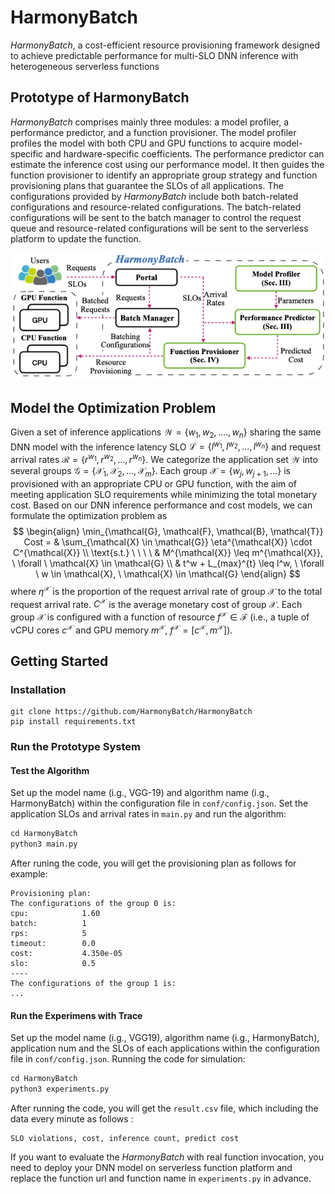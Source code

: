 # HarmonyBatch

_HarmonyBatch_, a cost-efficient resource provisioning framework designed to achieve predictable performance for multi-SLO DNN inference with heterogeneous serverless functions

## Prototype of HarmonyBatch
_HarmonyBatch_  comprises mainly three modules: a model profiler, a performance predictor, and a function provisioner. The model profiler profiles the model with both CPU and GPU functions to acquire model-specific and hardware-specific coefficients. The performance predictor can estimate the inference cost using our performance model. It then guides the function provisioner to identify an appropriate group strategy and function provisioning plans that guarantee the SLOs of all applications. The configurations provided by _HarmonyBatch_ include both batch-related configurations and resource-related configurations. The batch-related configurations will be sent to the batch manager to control the request queue and resource-related configurations will be sent to the serverless platform to update the function. 

![prototype](images/framework.png)

## Model the Optimization Problem
Given a set of inference applications $\mathcal{W} = \{w_1, w_2, ...., w_n\}$ sharing the same DNN model with the inference latency SLO $\mathcal{L} = \{l^{w_1}, l^{w_2}, ..., l^{w_n}\}$ and request arrival rates $\mathcal{R} = \{r^{w_1}, r^{w_2}, ..., r^{w_n}\}$. We categorize the application set $\mathcal{W}$ into several groups $\mathcal{G} = \{\mathcal{X}_1, \mathcal{X}_2, ..., \mathcal{X}_m\}$. Each group $\mathcal{X} = \{w_j, w_{j+1}, ...\}$ is provisioned with an appropriate CPU or GPU function, with the aim of meeting application SLO requirements while minimizing the total monetary cost. 
Based on our DNN inference performance and cost models, we can formulate the optimization problem as
$$
\begin{align}
    \min_{\mathcal{G}, \mathcal{F}, \mathcal{B}, \mathcal{T}}  Cost = & \sum_{\mathcal{X} \in \mathcal{G}} \eta^{\mathcal{X}} \cdot C^{\mathcal{X}} \\
    \text{s.t.} \ \ \ \ 
    &  M^{\mathcal{X}} \leq m^{\mathcal{X}}, \  \forall \ \mathcal{X} \in \mathcal{G} \\
    &  t^w + L_{max}^{t} \leq l^w, \  \forall \ w \in \mathcal{X}, \ \mathcal{X} \in \mathcal{G}
\end{align}
$$
where $\eta^{\mathcal{X}}$ is the proportion of the request arrival rate of group $\mathcal{X}$ to the total request arrival rate. $C^{\mathcal{X}}$ is the average monetary cost of group $\mathcal{X}$.
Each group $\mathcal{X}$ is configured with a function of resource $f^{\mathcal{X}} \in \mathcal{F}$ (i.e., a tuple of vCPU cores $c^{\mathcal{X}}$ and GPU memory $m^{\mathcal{X}}$, $f^{\mathcal{X}} = [c^{\mathcal{X}}, m^{\mathcal{X}}]$).

## Getting Started

### Installation
```shell
git clone https://github.com/HarmonyBatch/HarmonyBatch
pip install requirements.txt
```

### Run the Prototype System

#### Test the Algorithm

Set up the model name (i.g., VGG-19) and algorithm name (i.g., HarmonyBatch) within the configuration file in `conf/config.json`.
Set the application SLOs and arrival rates in `main.py` and run the algorithm: 
```python
cd HarmonyBatch
python3 main.py
```
After runing the code, you will get the provisioning plan as follows for example:
```
Provisioning plan:
The configurations of the group 0 is:
cpu:            1.60
batch:          1
rps:            5
timeout:        0.0
cost:           4.350e-05
slo:            0.5
----
The configurations of the group 1 is:
...
```

#### Run the Experimens with Trace
Set up the model name (i.g., VGG19), algorithm name (i.g., HarmonyBatch), application num and the SLOs of each applications within the configuration file in `conf/config.json`. Running the code for simulation:
```python
cd HarmonyBatch
python3 experiments.py
```
After running the code, you will get the `result.csv` file, which including the data every minute as follows :
```
SLO violations, cost, inference count, predict cost
```
If you want to evaluate the _HarmonyBatch_ with real function invocation, you need to deploy your DNN model on serverless function platform and replace the function url and function name in `experiments.py` in advance.